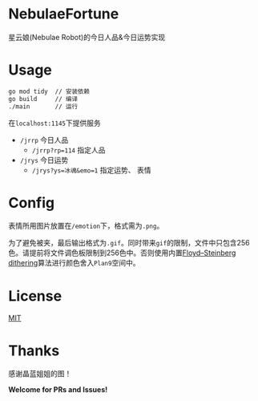 # NebulaeFortune

星云娘(Nebulae Robot)的今日人品&今日运势实现

# Usage
```bash
go mod tidy  // 安装依赖
go build     // 编译
./main       // 运行
```

在`localhost:1145`下提供服务

- `/jrrp` 今日人品
  -  `/jrrp?rp=114` 指定人品
- `/jrys` 今日运势
  - `/jrys?ys=冰魂&emo=1` 指定运势、 表情

# Config
表情所用图片放置在`/emotion`下，格式需为`.png`。

为了避免被夹，最后输出格式为`.gif`。同时带来`gif`的限制，文件中只包含256色。请提前将文件调色板限制到256色中。否则使用内置[Floyd–Steinberg dithering](https://en.wikipedia.org/wiki/Floyd%E2%80%93Steinberg_dithering)算法进行颜色舍入`Plan9`空间中。

# License
[MIT](LICENSE)

# Thanks
感谢晶蓝姐姐的图！

**Welcome for PRs and Issues!**

